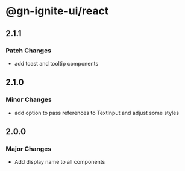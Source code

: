 # @gn-ignite-ui/react

## 2.1.1

### Patch Changes

- add toast and tooltip components

## 2.1.0

### Minor Changes

- add option to pass references to TextInput and adjust some styles

## 2.0.0

### Major Changes

- Add display name to all components
